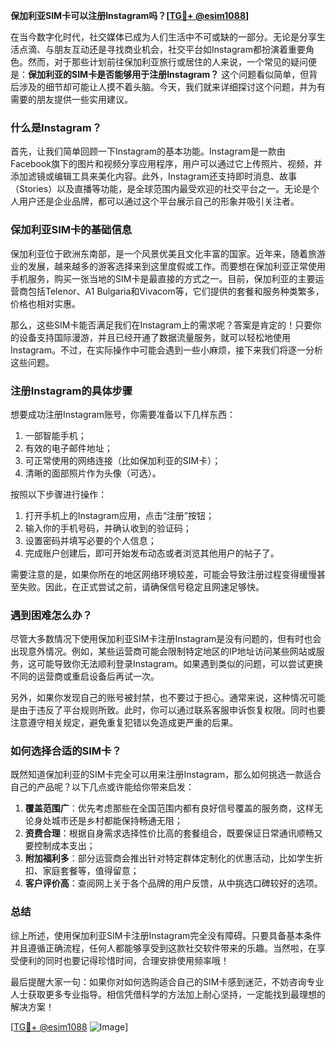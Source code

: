 **保加利亚SIM卡可以注册Instagram吗？[[TG💪+ @esim1088](https://t.me/s/esim1088)]**

在当今数字化时代，社交媒体已成为人们生活中不可或缺的一部分。无论是分享生活点滴、与朋友互动还是寻找商业机会，社交平台如Instagram都扮演着重要角色。然而，对于那些计划前往保加利亚旅行或居住的人来说，一个常见的疑问便是：**保加利亚的SIM卡是否能够用于注册Instagram？** 这个问题看似简单，但背后涉及的细节却可能让人摸不着头脑。今天，我们就来详细探讨这个问题，并为有需要的朋友提供一些实用建议。

### 什么是Instagram？

首先，让我们简单回顾一下Instagram的基本功能。Instagram是一款由Facebook旗下的图片和视频分享应用程序，用户可以通过它上传照片、视频，并添加滤镜或编辑工具来美化内容。此外，Instagram还支持即时消息、故事（Stories）以及直播等功能，是全球范围内最受欢迎的社交平台之一。无论是个人用户还是企业品牌，都可以通过这个平台展示自己的形象并吸引关注者。

### 保加利亚SIM卡的基础信息

保加利亚位于欧洲东南部，是一个风景优美且文化丰富的国家。近年来，随着旅游业的发展，越来越多的游客选择来到这里度假或工作。而要想在保加利亚正常使用手机服务，购买一张当地的SIM卡是最直接的方式之一。目前，保加利亚的主要运营商包括Telenor、A1 Bulgaria和Vivacom等，它们提供的套餐和服务种类繁多，价格也相对实惠。

那么，这些SIM卡能否满足我们在Instagram上的需求呢？答案是肯定的！只要你的设备支持国际漫游，并且已经开通了数据流量服务，就可以轻松地使用Instagram。不过，在实际操作中可能会遇到一些小麻烦，接下来我们将逐一分析这些问题。

### 注册Instagram的具体步骤

想要成功注册Instagram账号，你需要准备以下几样东西：
1. 一部智能手机；
2. 有效的电子邮件地址；
3. 可正常使用的网络连接（比如保加利亚的SIM卡）；
4. 清晰的面部照片作为头像（可选）。

按照以下步骤进行操作：
1. 打开手机上的Instagram应用，点击“注册”按钮；
2. 输入你的手机号码，并确认收到的验证码；
3. 设置密码并填写必要的个人信息；
4. 完成账户创建后，即可开始发布动态或者浏览其他用户的帖子了。

需要注意的是，如果你所在的地区网络环境较差，可能会导致注册过程变得缓慢甚至失败。因此，在正式尝试之前，请确保信号稳定且网速足够快。

### 遇到困难怎么办？

尽管大多数情况下使用保加利亚SIM卡注册Instagram是没有问题的，但有时也会出现意外情况。例如，某些运营商可能会限制特定地区的IP地址访问某些网站或服务，这可能导致你无法顺利登录Instagram。如果遇到类似的问题，可以尝试更换不同的运营商或重启设备后再试一次。

另外，如果你发现自己的账号被封禁，也不要过于担心。通常来说，这种情况可能是由于违反了平台规则所致。此时，你可以通过联系客服申诉恢复权限。同时也要注意遵守相关规定，避免重复犯错以免造成更严重的后果。

### 如何选择合适的SIM卡？

既然知道保加利亚的SIM卡完全可以用来注册Instagram，那么如何挑选一款适合自己的产品呢？以下几点或许能给你带来启发：

1. **覆盖范围广**：优先考虑那些在全国范围内都有良好信号覆盖的服务商，这样无论身处城市还是乡村都能保持畅通无阻；
2. **资费合理**：根据自身需求选择性价比高的套餐组合，既要保证日常通讯顺畅又要控制成本支出；
3. **附加福利多**：部分运营商会推出针对特定群体定制化的优惠活动，比如学生折扣、家庭套餐等，值得留意；
4. **客户评价高**：查阅网上关于各个品牌的用户反馈，从中挑选口碑较好的选项。

### 总结

综上所述，使用保加利亚SIM卡注册Instagram完全没有障碍。只要具备基本条件并且遵循正确流程，任何人都能够享受到这款社交软件带来的乐趣。当然啦，在享受便利的同时也要记得珍惜时间，合理安排使用频率哦！

最后提醒大家一句：如果你对如何选购适合自己的SIM卡感到迷茫，不妨咨询专业人士获取更多专业指导。相信凭借科学的方法加上耐心坚持，一定能找到最理想的解决方案！

[[TG💪+ @esim1088](https://t.me/s/esim1088) ![Image](https://i.postimg.cc/4NQfJmqS/Snipaste-2025-05-13-00-14-12.png)]